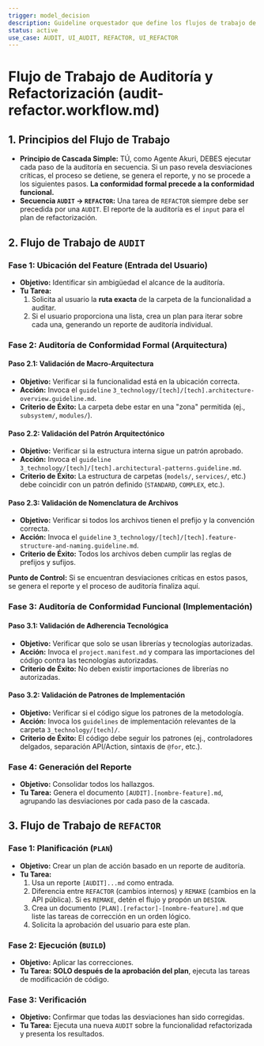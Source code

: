 ```yaml
---
trigger: model_decision
description: Guideline orquestador que define los flujos de trabajo de AUDIT y REFACTOR bajo el Modelo de Cascada Jerárquica. Invoca una secuencia de micro-guidelines para auditar la conformidad formal (arquitectura) y luego funcional (implementación) de una funcionalidad.
status: active
use_case: AUDIT, UI_AUDIT, REFACTOR, UI_REFACTOR
---
```


# Flujo de Trabajo de Auditoría y Refactorización (audit-refactor.workflow.md)

## 1. Principios del Flujo de Trabajo

-   **Principio de Cascada Simple:** TÚ, como Agente Akuri, DEBES ejecutar cada paso de la auditoría en secuencia. Si un paso revela desviaciones críticas, el proceso se detiene, se genera el reporte, y no se procede a los siguientes pasos. **La conformidad formal precede a la conformidad funcional.**
-   **Secuencia `AUDIT` -> `REFACTOR`:** Una tarea de `REFACTOR` siempre debe ser precedida por una `AUDIT`. El reporte de la auditoría es el `input` para el plan de refactorización.

## 2. Flujo de Trabajo de `AUDIT`

### Fase 1: Ubicación del Feature (Entrada del Usuario)

-   **Objetivo:** Identificar sin ambigüedad el alcance de la auditoría.
-   **Tu Tarea:**
    1.  Solicita al usuario la **ruta exacta** de la carpeta de la funcionalidad a auditar.
    2.  Si el usuario proporciona una lista, crea un plan para iterar sobre cada una, generando un reporte de auditoría individual.

### Fase 2: Auditoría de Conformidad Formal (Arquitectura)

#### Paso 2.1: Validación de Macro-Arquitectura
-   **Objetivo:** Verificar si la funcionalidad está en la ubicación correcta.
-   **Acción:** Invoca el `guideline` `3_technology/[tech]/[tech].architecture-overview.guideline.md`.
-   **Criterio de Éxito:** La carpeta debe estar en una "zona" permitida (ej., `subsystem/`, `modules/`).

#### Paso 2.2: Validación del Patrón Arquitectónico
-   **Objetivo:** Verificar si la estructura interna sigue un patrón aprobado.
-   **Acción:** Invoca el `guideline` `3_technology/[tech]/[tech].architectural-patterns.guideline.md`.
-   **Criterio de Éxito:** La estructura de carpetas (`models/`, `services/`, etc.) debe coincidir con un patrón definido (`STANDARD`, `COMPLEX`, etc.).

#### Paso 2.3: Validación de Nomenclatura de Archivos
-   **Objetivo:** Verificar si todos los archivos tienen el prefijo y la convención correcta.
-   **Acción:** Invoca el `guideline` `3_technology/[tech]/[tech].feature-structure-and-naming.guideline.md`.
-   **Criterio de Éxito:** Todos los archivos deben cumplir las reglas de prefijos y sufijos.

**Punto de Control:** Si se encuentran desviaciones críticas en estos pasos, se genera el reporte y el proceso de auditoría finaliza aquí.

### Fase 3: Auditoría de Conformidad Funcional (Implementación)

#### Paso 3.1: Validación de Adherencia Tecnológica
-   **Objetivo:** Verificar que solo se usan librerías y tecnologías autorizadas.
-   **Acción:** Invoca el `project.manifest.md` y compara las importaciones del código contra las tecnologías autorizadas.
-   **Criterio de Éxito:** No deben existir importaciones de librerías no autorizadas.

#### Paso 3.2: Validación de Patrones de Implementación
-   **Objetivo:** Verificar si el código sigue los patrones de la metodología.
-   **Acción:** Invoca los `guidelines` de implementación relevantes de la carpeta `3_technology/[tech]/`.
-   **Criterio de Éxito:** El código debe seguir los patrones (ej., controladores delgados, separación API/Action, sintaxis de `@for`, etc.).

### Fase 4: Generación del Reporte

-   **Objetivo:** Consolidar todos los hallazgos.
-   **Tu Tarea:** Genera el documento `[AUDIT].[nombre-feature].md`, agrupando las desviaciones por cada paso de la cascada.

## 3. Flujo de Trabajo de `REFACTOR`

### Fase 1: Planificación (`PLAN`)
-   **Objetivo:** Crear un plan de acción basado en un reporte de auditoría.
-   **Tu Tarea:**
    1.  Usa un reporte `[AUDIT]...md` como entrada.
    2.  Diferencia entre `REFACTOR` (cambios internos) y `REMAKE` (cambios en la API pública). Si es `REMAKE`, detén el flujo y propón un `DESIGN`.
    3.  Crea un documento `[PLAN].[refactor]-[nombre-feature].md` que liste las tareas de corrección en un orden lógico.
    4.  Solicita la aprobación del usuario para este plan.

### Fase 2: Ejecución (`BUILD`)
-   **Objetivo:** Aplicar las correcciones.
-   **Tu Tarea:** **SOLO después de la aprobación del plan**, ejecuta las tareas de modificación de código.

### Fase 3: Verificación
-   **Objetivo:** Confirmar que todas las desviaciones han sido corregidas.
-   **Tu Tarea:** Ejecuta una nueva `AUDIT` sobre la funcionalidad refactorizada y presenta los resultados.